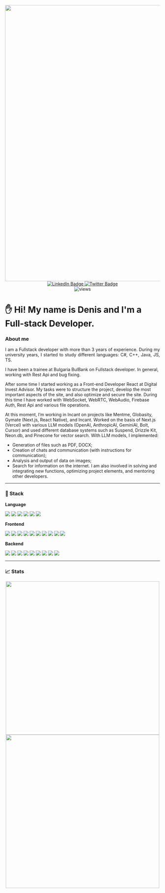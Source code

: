 <div id="header" align="center">  
<img src="https://media2.giphy.com/media/v1.Y2lkPTc5MGI3NjExcHBnbXBya3JuOHVyZXhxazEyM2Z1MXhnb3V5MWI3NzE2a294NHJ3YiZlcD12MV9pbnRlcm5hbF9naWZfYnlfaWQmY3Q9Zw/kz6cm1kKle2MYkHtJF/giphy.gif" width="900"/> 
</div>
<div id="badges" align="center">  
<a href="https://www.linkedin.com/in/sinedviper"> 
<img src="https://img.shields.io/badge/LinkedIn-blue?style=for-the-badge&logo=linkedin&logoColor=white" alt="LinkedIn Badge"/> 
</a> 
<a href="https://www.t.me/sinedviper"> 
<img src="https://img.shields.io/badge/Telegram-purple?style=for-the-badge&logo=telegram&logoColor=white" alt="Twitter Badge"/> 
</a>
</div>
<div  align="center">
<img src="https://komarev.com/ghpvc/?username=sinedviper&style=flat-square&color=orange" alt="views"/>
</div>
 
# :raised_hand: Hi! My name is Denis and I'm a Full-stack Developer.

### About me
<p align="justify">I am a Fullstack developer with more than 3 years of experience. During my university years, I started to study different languages: C#, C++, Java, JS, TS. 

I have been a trainee at Bulgaria BulBank on Fullstack developer. In general, working with Rest Api and bug fixing.

After some time I started working as a Front-end Developer React at Digital Invest Advisor. My tasks were to structure the project, develop the most important aspects of the site, and also optimize and secure the site. During this time I have worked with WebSocket, WebRTC, WebAudio, Firebase Auth, Rest Api and various file operations.

At this moment, I’m working in Incant on projects like Mentme, Globasity, Gymate (Next.js, React Native), and Incant. Worked on the basis of Next.js (Vercel) with various LLM models (OpenAI, AnthropicAI, GeminiAI, Bolt, Cursor) and used different database systems such as Suspend, Drizzle Kit, Neon.db, and Pinecone for vector search.
With LLM models, I implemented:
- Generation of files such as PDF, DOCX;
- Creation of chats and communication (with instructions for communication);
- Analysis and output of data on images;
- Search for information on the internet.
I am also involved in solving and integrating new functions, optimizing project elements, and mentoring other developers.</p>

---

### :floppy_disk: Stack
<div align="left" >
<p><strong>Language</strong></p>
<p>
<img src="https://img.shields.io/badge/javascript-%23323330.svg?style=for-the-badge&logo=javascript&logoColor=%23F7DF1E"/>
<img src="https://img.shields.io/badge/typescript-%23007ACC.svg?style=for-the-badge&logo=typescript&logoColor=white"/>
<img src="https://img.shields.io/badge/-SQL-%23007ACC?style=for-the-badge"/>
<img src="https://img.shields.io/badge/html5-%23E34F26.svg?style=for-the-badge&logo=html5&logoColor=white"/>
<img src="https://img.shields.io/badge/css3-%231572B6.svg?style=for-the-badge&logo=css3&logoColor=white"/>
<img src="https://img.shields.io/badge/SASS-hotpink.svg?style=for-the-badge&logo=SASS&logoColor=white"/>
</p>
<p><strong>Frontend</strong></p>
<p>
<img src="https://img.shields.io/badge/react-%2320232a.svg?style=for-the-badge&logo=react&logoColor=%2361DAFB"/>
<img src="https://img.shields.io/badge/Next-black?style=for-the-badge&logo=next.js&logoColor=white"/>
<img src="https://img.shields.io/badge/redux-%23593d88.svg?style=for-the-badge&logo=redux&logoColor=white"/>
<img src="https://img.shields.io/badge/reduxtoolkit-%23593d88.svg?style=for-the-badge&logo=redux&logoColor=white"/>
<img src="https://img.shields.io/badge/-GraphQL-E10098?style=for-the-badge&logo=graphql&logoColor=white"/>
<img src="https://img.shields.io/badge/-Axios-%23FFE953?style=for-the-badge"/>
<img src="https://img.shields.io/badge/-ApolloClient-311C87?style=for-the-badge&logo=apollo-graphql"/>
<img src="https://img.shields.io/badge/React_Router-CA4245?style=for-the-badge&logo=react-router&logoColor=white"/>
<img src="https://img.shields.io/badge/webpack-%238DD6F9.svg?style=for-the-badge&logo=webpack&logoColor=black"/>
<img src="https://img.shields.io/badge/-jest-%23C21325?style=for-the-badge&logo=jest&logoColor=white"/>
</p>
<p><strong>Backend</strong></p>
<p>
<img src="https://img.shields.io/badge/nestjs-%23E0234E.svg?style=for-the-badge&logo=nestjs&logoColor=white"/>
<img src="https://img.shields.io/badge/node.js-6DA55F?style=for-the-badge&logo=node.js&logoColor=white"/> <img src="https://img.shields.io/badge/-ApolloServer-311C87?style=for-the-badge&logo=apollo-graphql"/>
<img src="https://img.shields.io/badge/express.js-%23404d59.svg?style=for-the-badge&logo=express&logoColor=%2361DAFB"/>
<img src="https://img.shields.io/badge/-TypeGraphQL-%23C04392?style=for-the-badge"/>
<img src="https://img.shields.io/badge/-GraphQL-E10098?style=for-the-badge&logo=graphql&logoColor=white"/>
<img src="https://img.shields.io/badge/-TypeORM-%23007ACC?style=for-the-badge"/>
<img src="https://img.shields.io/badge/MongoDB-%234ea94b.svg?style=for-the-badge&logo=mongodb&logoColor=white"/>
<img src="https://img.shields.io/badge/mysql-%2300f.svg?style=for-the-badge&logo=mysql&logoColor=white"/>
</p>
</div>

---
### :chart_with_upwards_trend: Stats
<div align="center">
<img width="500px" src="http://github-readme-streak-stats.herokuapp.com?user=sinedviper&theme=dark&hide_border=true&border_radius=4" />
<a href="https://www.codewars.com/users/sinedviper"> 
<img width="500px" src="https://www.codewars.com/users/sinedviper/badges/large" />
</a>
</div>
